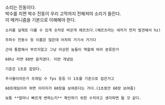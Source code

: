 소리는 진동이다.
<br>
박수를 치면 박수 진동이 우리 고막까지 전해져야 소리가 들린다.
<br>
이 메커니즘을 기본으로 이해해야 한다.
<br>
```
소리를 실제로 다룰 수 있게 숫자로 바꾼게 헤르츠다.(헤르츠라는 새끼가 먼저 발견해서 hz)

주파수 진동수 등 이름은 많은데 어차피 거기서 거기다

근데 통합해서 부르지않고 그냥 이상한 놈들이 역할에 따라 분류한거

60hz 라면 60번 움직였다. 이런 개념임

기준은 1초로 잡았다.

주사율이라든가 프레임 수 fps 등등 다 1초를 기준으로 잡은거고

60프레임이라 하면 이미지가 60장을 보여준다는 거다.(1초동안 60장 보여줌)

보통 **얼마나 빠르게 변하는지** 확인하기 위한 수치라고 생각하면 될 것 같다.

```
<br><br><br>

```

```
